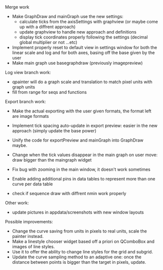 Merge work
- Make GraphDraw and mainGraph use the new settings:
    - calculate ticks from the axisSettings with graphview (or maybe come up with a diffrent approach)
    - update graphview to handle new approach and definitions
    - display tick coordinates properly following the settings (decimal global multiplier or not ...etc)
- Implement properly reset to default view in settings window for both the linear scale and log and for both axes,
basing off the base given by the user
- Make main graph use basegraphdraw (previously imagepreview)

Log view branch work:
- qpainter will do a graph scale and translation to match pixel units with graph units
- fill from range for seqs and functions

Export branch work:
- Make the actual exporting with the user given formats, the format left are image formats
- Implement tick spacing auto-update in export preview: easier in the new approach (simply update the base power)
- Unify the code for exportPreview and mainGraph into GraphDraw maybe.
- Change when the tick values disappear in the main graph on user move: draw bigger than the maingraph widget

- Fix bug with zooming in the main window, it doesn't work sometimes
- Enable adding additional pins in data tables to represent more than one curve per data table
- check if sequence draw with diffrent nmin work properly

Other work:
- update pictures in appdata/screenshots with new window layouts

Possible improvements:
- Change the curve saving from units in pixels to real units, scale the painter instead.
- Make a linestyle chooser widget based off a priori on QComboBox and images of line styles.
- Use it to offer the ability to change line styles for the grid and subgrid.
- Update the curve sampling method to an adaptive one: once the distance between points is bigger than the target in pixels, update.
